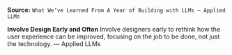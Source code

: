 **Source:** `What We’ve Learned From A Year of Building with LLMs – Applied LLMs`

**Involve Design Early and Often**
Involve designers early to rethink how the user experience can be improved, focusing on the job to be done, not just the technology. — Applied LLMs
